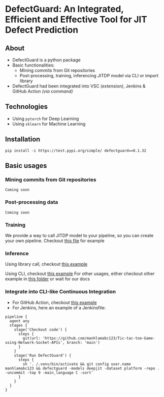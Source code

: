 # DefectGuard: An Integrated, Efficient and Effective Tool for JIT Defect Prediction

## About

* DefectGuard is a python package
* Basic functionalities:
    * Mining commits from Git repositories
    * Post-processing, training, inferencing JITDP model via CLI or import library
* DefectGuard had been integrated into VSC *(extension)*, Jenkins & GitHub Action *(via command)*

## Technologies

* Using `pytorch` for Deep Learning
* Using `sklearn` for Machine Learning

## Installation

```
pip install -i https://test.pypi.org/simple/ defectguard==0.1.32
```

## Basic usages

### Mining commits from Git repositories
```
Coming soon
```

### Post-processing data
```
Coming soon
```

### Training

We provide a way to call JITDP model to your pipeline, so you can create your own pipeline. Checkout [this file](https://github.com/manhtdd/DefectGuard-the-Package/blob/main/test_suits/train.py) for example


### Inference

Using library call, checkout [this example](https://github.com/manhtdd/DefectGuard-the-Package/blob/main/test_suits/train.py)

Using CLI, checkout [this example](https://github.com/manhtdd/DefectGuard-the-Package/blob/main/test_suits/test_top_flag_3.sh)
For other usages, either checkout other example in [this folder](https://github.com/manhtdd/DefectGuard-the-Package/tree/main/test_suits) or wait for our docs

### Integrate into CLI-like Continuous Integration
* For GitHub Action, checkout [this example](https://github.com/manhtdd/DefectGuard-the-Package/blob/main/.github/workflows/python-package.yml)
* For Jenkins, here an example of a Jenkinsfile:
```
pipeline {
  agent any
  stages {
    stage('Checkout code') {
      steps {
        git(url: 'https://github.com/manhlamabc123/Tic-tac-toe-Game-using-Network-Socket-APIs', branch: 'main')
      }
    }
    stage('Run DefectGuard') {
      steps {
        sh '. /.venv/bin/activate && git config user.name manhlamabc123 && defectguard -models deepjit -dataset platform -repo . -uncommit -top 9 -main_language C -sort'
      }
    }
  }
}
```

